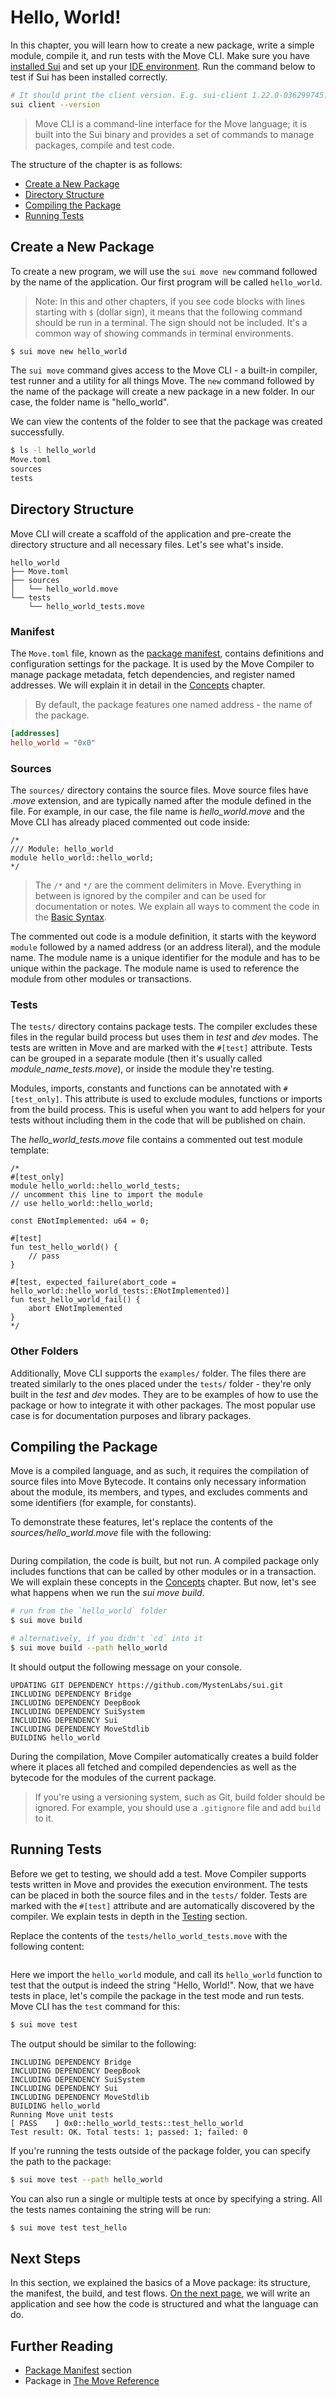 # Hello, World!

In this chapter, you will learn how to create a new package, write a simple module, compile it, and
run tests with the Move CLI. Make sure you have [installed Sui](./../before-we-begin/install-sui.md)
and set up your [IDE environment](./../before-we-begin/ide-support.md). Run the command below to test
if Sui has been installed correctly.

```bash
# It should print the client version. E.g. sui-client 1.22.0-036299745.
sui client --version
```

> Move CLI is a command-line interface for the Move language; it is built into the Sui binary and
> provides a set of commands to manage packages, compile and test code.

The structure of the chapter is as follows:

- [Create a New Package](#create-a-new-package)
- [Directory Structure](#directory-structure)
- [Compiling the Package](#compiling-the-package)
- [Running Tests](#running-tests)

## Create a New Package

To create a new program, we will use the `sui move new` command followed by the name of the
application. Our first program will be called `hello_world`.

> Note: In this and other chapters, if you see code blocks with lines starting with `$` (dollar
> sign), it means that the following command should be run in a terminal. The sign should not be
> included. It's a common way of showing commands in terminal environments.

```bash
$ sui move new hello_world
```

The `sui move` command gives access to the Move CLI - a built-in compiler, test runner and a utility
for all things Move. The `new` command followed by the name of the package will create a new package
in a new folder. In our case, the folder name is "hello_world".

We can view the contents of the folder to see that the package was created successfully.

```bash
$ ls -l hello_world
Move.toml
sources
tests
```

## Directory Structure

Move CLI will create a scaffold of the application and pre-create the directory structure and all
necessary files. Let's see what's inside.

```plaintext
hello_world
├── Move.toml
├── sources
│   └── hello_world.move
└── tests
    └── hello_world_tests.move
```

### Manifest

The `Move.toml` file, known as the [package manifest](./../concepts/manifest.md), contains definitions
and configuration settings for the package. It is used by the Move Compiler to manage package
metadata, fetch dependencies, and register named addresses. We will explain it in detail in the
[Concepts](./../concepts/index.md) chapter.

> By default, the package features one named address - the name of the package.

```toml
[addresses]
hello_world = "0x0"
```

### Sources

The `sources/` directory contains the source files. Move source files have _.move_ extension, and
are typically named after the module defined in the file. For example, in our case, the file name is
_hello_world.move_ and the Move CLI has already placed commented out code inside:

```move
/*
/// Module: hello_world
module hello_world::hello_world;
*/
```

> The `/*` and `*/` are the comment delimiters in Move. Everything in between is ignored by the
> compiler and can be used for documentation or notes. We explain all ways to comment the code in
> the [Basic Syntax](./../move-basics/comments.md).

The commented out code is a module definition, it starts with the keyword `module` followed by a
named address (or an address literal), and the module name. The module name is a unique identifier
for the module and has to be unique within the package. The module name is used to reference the
module from other modules or transactions.

<!-- And the module name has to be a valid Move identifier: alphanumeric with underscores to separate words. A common convention is to call modules (and functions) in snake_case - all lowercase, with underscores. Coding conventions are important for readability and maintainability of the code, we summarize them in the Coding Conventions section. -->

### Tests

The `tests/` directory contains package tests. The compiler excludes these files in the regular
build process but uses them in _test_ and _dev_ modes. The tests are written in Move and are marked
with the `#[test]` attribute. Tests can be grouped in a separate module (then it's usually called
_module_name_tests.move_), or inside the module they're testing.

Modules, imports, constants and functions can be annotated with `#[test_only]`. This attribute is
used to exclude modules, functions or imports from the build process. This is useful when you want
to add helpers for your tests without including them in the code that will be published on chain.

The _hello_world_tests.move_ file contains a commented out test module template:

```move
/*
#[test_only]
module hello_world::hello_world_tests;
// uncomment this line to import the module
// use hello_world::hello_world;

const ENotImplemented: u64 = 0;

#[test]
fun test_hello_world() {
    // pass
}

#[test, expected_failure(abort_code = hello_world::hello_world_tests::ENotImplemented)]
fun test_hello_world_fail() {
    abort ENotImplemented
}
*/
```

### Other Folders

Additionally, Move CLI supports the `examples/` folder. The files there are treated similarly to the
ones placed under the `tests/` folder - they're only built in the _test_ and _dev_ modes. They are
to be examples of how to use the package or how to integrate it with other packages. The most
popular use case is for documentation purposes and library packages.

## Compiling the Package

Move is a compiled language, and as such, it requires the compilation of source files into Move
Bytecode. It contains only necessary information about the module, its members, and types, and
excludes comments and some identifiers (for example, for constants).

To demonstrate these features, let's replace the contents of the _sources/hello_world.move_ file
with the following:

```move file=packages/hello_world/sources/hello_world.move anchor=source
```

During compilation, the code is built, but not run. A compiled package only includes functions that
can be called by other modules or in a transaction. We will explain these concepts in the
[Concepts](./../concepts/index.md) chapter. But now, let's see what happens when we run the _sui move build_.

```bash
# run from the `hello_world` folder
$ sui move build

# alternatively, if you didn't `cd` into it
$ sui move build --path hello_world
```

It should output the following message on your console.

```plaintext
UPDATING GIT DEPENDENCY https://github.com/MystenLabs/sui.git
INCLUDING DEPENDENCY Bridge
INCLUDING DEPENDENCY DeepBook
INCLUDING DEPENDENCY SuiSystem
INCLUDING DEPENDENCY Sui
INCLUDING DEPENDENCY MoveStdlib
BUILDING hello_world
```

During the compilation, Move Compiler automatically creates a build folder where it places all
fetched and compiled dependencies as well as the bytecode for the modules of the current package.

> If you're using a versioning system, such as Git, build folder should be ignored. For example, you
> should use a `.gitignore` file and add `build` to it.

## Running Tests

Before we get to testing, we should add a test. Move Compiler supports tests written in Move and
provides the execution environment. The tests can be placed in both the source files and in the
`tests/` folder. Tests are marked with the `#[test]` attribute and are automatically discovered by
the compiler. We explain tests in depth in the [Testing](./../move-basics/testing.md) section.

Replace the contents of the `tests/hello_world_tests.move` with the following content:

```move file=packages/hello_world/tests/hello_world_tests.move anchor=test
```

Here we import the `hello_world` module, and call its `hello_world` function to test that the output
is indeed the string "Hello, World!". Now, that we have tests in place, let's compile the package in
the test mode and run tests. Move CLI has the `test` command for this:

```bash
$ sui move test
```

The output should be similar to the following:

```plaintext
INCLUDING DEPENDENCY Bridge
INCLUDING DEPENDENCY DeepBook
INCLUDING DEPENDENCY SuiSystem
INCLUDING DEPENDENCY Sui
INCLUDING DEPENDENCY MoveStdlib
BUILDING hello_world
Running Move unit tests
[ PASS    ] 0x0::hello_world_tests::test_hello_world
Test result: OK. Total tests: 1; passed: 1; failed: 0
```

If you're running the tests outside of the package folder, you can specify the path to the package:

```bash
$ sui move test --path hello_world
```

You can also run a single or multiple tests at once by specifying a string. All the tests names
containing the string will be run:

```bash
$ sui move test test_hello
```

## Next Steps

In this section, we explained the basics of a Move package: its structure, the manifest, the build,
and test flows. [On the next page](./hello-sui), we will write an application and see how the code
is structured and what the language can do.

## Further Reading

- [Package Manifest](./../concepts/manifest.md) section
- Package in [The Move Reference](./../../reference/packages)
